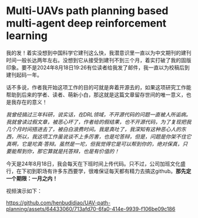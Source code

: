 # Multi-UAVs path planning based multi-agent deep reinforcement learning

我的发！着实没想到中国科学它建刊这么快，我潜意识里一直以为中文期刊的建刊时间一般长达两年左右。没想到它从接受到建刊不到三个月，着实打破了我的固版印象。要不是2024年8月18日19:26有位读者给我发了邮件，我一直以为校稿后到建刊起码一年。

话不多说，作者我开始这项工作的目的可就是奔着开源去的，如果这项研究工作能帮助到后来的学者、读者、萌新小白，那这就是这篇文章留存世间的唯一意义，也是我存在的意义！

*我曾经搞过三年科研，说实话，在DRL领域，不开源代码的问题一直被人所诟病。我就曾读过假文章，被恶心坏了，作者给的假结果，也不开源代码，为了复现把我几个月时间搭进去了，被白白浪费时间。我是真吐了，我深知有这种恶心人的东西，所以，我这项工作虽说谈不上多厉害，也是坨答辩，但是，问题是你架不住它真啊，它是坨真·答辩。虽然是一坨，但我觉得它是可以帮到你的，绝对保真，只要能帮到你，那它算就是托答辩，也是有价值的！*

今天是24年8月18日，我会每天在下班时间上传代码。只不过，公司加班文化盛行，在下初到职场有许多东西要学，很难保证每天都有精力去搞这github。**那先定一个期限：一月之内！**

视频演示如下：

https://github.com/henbudidiao/UAV-path-planning/assets/64433060/713afd70-6fa0-414e-9939-f106be09c186

